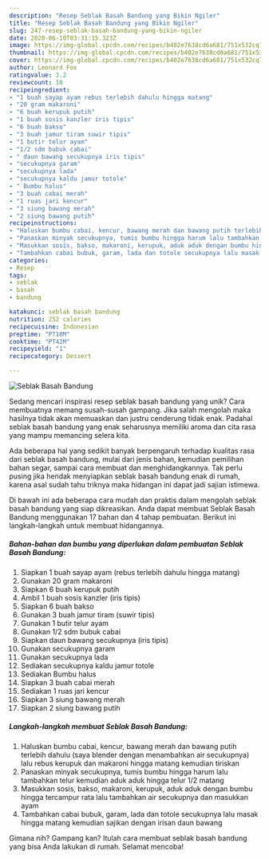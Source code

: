 ```yaml
---
description: "Resep Seblak Basah Bandung yang Bikin Ngiler"
title: "Resep Seblak Basah Bandung yang Bikin Ngiler"
slug: 247-resep-seblak-basah-bandung-yang-bikin-ngiler
date: 2020-06-10T03:31:15.323Z
image: https://img-global.cpcdn.com/recipes/b402e7638cd6a681/751x532cq70/seblak-basah-bandung-foto-resep-utama.jpg
thumbnail: https://img-global.cpcdn.com/recipes/b402e7638cd6a681/751x532cq70/seblak-basah-bandung-foto-resep-utama.jpg
cover: https://img-global.cpcdn.com/recipes/b402e7638cd6a681/751x532cq70/seblak-basah-bandung-foto-resep-utama.jpg
author: Leonard Fox
ratingvalue: 3.2
reviewcount: 10
recipeingredient:
- "1 buah sayap ayam rebus terlebih dahulu hingga matang"
- "20 gram makaroni"
- "6 buah kerupuk putih"
- "1 buah sosis kanzler iris tipis"
- "6 buah bakso"
- "3 buah jamur tiram suwir tipis"
- "1 butir telur ayam"
- "1/2 sdm bubuk cabai"
- " daun bawang secukupnya iris tipis"
- "secukupnya garam"
- "secukupnya lada"
- "secukupnya kaldu jamur totole"
- " Bumbu halus"
- "3 buah cabai merah"
- "1 ruas jari kencur"
- "3 siung bawang merah"
- "2 siung bawang putih"
recipeinstructions:
- "Haluskan bumbu cabai, kencur, bawang merah dan bawang putih terlebih dahulu (saya blender dengan menambahkan air secukupnya) lalu rebus kerupuk dan makaroni hingga matang kemudian tiriskan"
- "Panaskan minyak secukupnya, tumis bumbu hingga harum lalu tambahkan telur kemudian aduk aduk hingga telur 1/2 matang"
- "Masukkan sosis, bakso, makaroni, kerupuk, aduk aduk dengan bumbu hingga tercampur rata lalu tambahkan air secukupnya dan masukkan ayam"
- "Tambahkan cabai bubuk, garam, lada dan totole secukupnya lalu masak hingga matang kemudian sajikan dengan irisan daun bawang"
categories:
- Resep
tags:
- seblak
- basah
- bandung

katakunci: seblak basah bandung 
nutrition: 252 calories
recipecuisine: Indonesian
preptime: "PT10M"
cooktime: "PT42M"
recipeyield: "1"
recipecategory: Dessert

---
```



![Seblak Basah Bandung](https://img-global.cpcdn.com/recipes/b402e7638cd6a681/751x532cq70/seblak-basah-bandung-foto-resep-utama.jpg)

Sedang mencari inspirasi resep seblak basah bandung yang unik? Cara membuatnya memang susah-susah gampang. Jika salah mengolah maka hasilnya tidak akan memuaskan dan justru cenderung tidak enak. Padahal seblak basah bandung yang enak seharusnya memiliki aroma dan cita rasa yang mampu memancing selera kita.

Ada beberapa hal yang sedikit banyak berpengaruh terhadap kualitas rasa dari seblak basah bandung, mulai dari jenis bahan, kemudian pemilihan bahan segar, sampai cara membuat dan menghidangkannya. Tak perlu pusing jika hendak menyiapkan seblak basah bandung enak di rumah, karena asal sudah tahu triknya maka hidangan ini dapat jadi sajian istimewa.




Di bawah ini ada beberapa cara mudah dan praktis dalam mengolah seblak basah bandung yang siap dikreasikan. Anda dapat membuat Seblak Basah Bandung menggunakan 17 bahan dan 4 tahap pembuatan. Berikut ini langkah-langkah untuk membuat hidangannya.

<!--inarticleads1-->

##### Bahan-bahan dan bumbu yang diperlukan dalam pembuatan Seblak Basah Bandung:

1. Siapkan 1 buah sayap ayam (rebus terlebih dahulu hingga matang)
1. Gunakan 20 gram makaroni
1. Siapkan 6 buah kerupuk putih
1. Ambil 1 buah sosis kanzler (iris tipis)
1. Siapkan 6 buah bakso
1. Gunakan 3 buah jamur tiram (suwir tipis)
1. Gunakan 1 butir telur ayam
1. Gunakan 1/2 sdm bubuk cabai
1. Siapkan  daun bawang secukupnya (iris tipis)
1. Gunakan secukupnya garam
1. Gunakan secukupnya lada
1. Sediakan secukupnya kaldu jamur totole
1. Sediakan  Bumbu halus
1. Siapkan 3 buah cabai merah
1. Sediakan 1 ruas jari kencur
1. Siapkan 3 siung bawang merah
1. Siapkan 2 siung bawang putih




<!--inarticleads2-->

##### Langkah-langkah membuat Seblak Basah Bandung:

1. Haluskan bumbu cabai, kencur, bawang merah dan bawang putih terlebih dahulu (saya blender dengan menambahkan air secukupnya) lalu rebus kerupuk dan makaroni hingga matang kemudian tiriskan
1. Panaskan minyak secukupnya, tumis bumbu hingga harum lalu tambahkan telur kemudian aduk aduk hingga telur 1/2 matang
1. Masukkan sosis, bakso, makaroni, kerupuk, aduk aduk dengan bumbu hingga tercampur rata lalu tambahkan air secukupnya dan masukkan ayam
1. Tambahkan cabai bubuk, garam, lada dan totole secukupnya lalu masak hingga matang kemudian sajikan dengan irisan daun bawang




Gimana nih? Gampang kan? Itulah cara membuat seblak basah bandung yang bisa Anda lakukan di rumah. Selamat mencoba!
